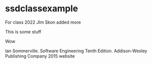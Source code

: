 # ssdclassexample
For class 2022
JIm Skon added more

This is some stuff


Wow


Ian Sommerville.
Software Engineering
Tenth Edition.
Addison-Wesley Publishing Company
2015
website

